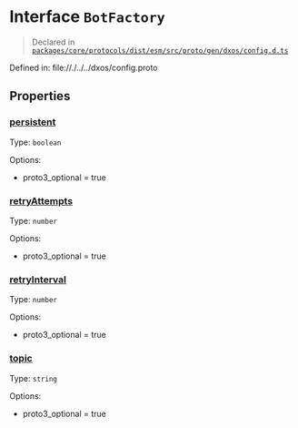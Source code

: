 # Interface `BotFactory`
> Declared in [`packages/core/protocols/dist/esm/src/proto/gen/dxos/config.d.ts`]()

Defined in:
   file://./../../dxos/config.proto
## Properties
### [persistent]()
Type: <code>boolean</code>

Options:
  - proto3_optional = true
### [retryAttempts]()
Type: <code>number</code>

Options:
  - proto3_optional = true
### [retryInterval]()
Type: <code>number</code>

Options:
  - proto3_optional = true
### [topic]()
Type: <code>string</code>

Options:
  - proto3_optional = true